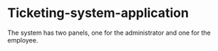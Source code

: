 # Ticketing-system-application
The system has two panels, one for the administrator and one for the employee.
